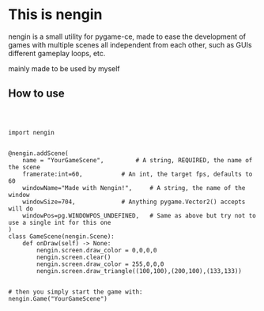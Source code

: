 # This is nengin

nengin is a small utility for pygame-ce, made to ease the development of games with multiple scenes all independent from each other, such as GUIs different gameplay loops, etc.

mainly made to be used by myself

## How to use
```python3



import nengin


@nengin.addScene(
	name = "YourGameScene",			# A string, REQUIRED, the name of the scene
	framerate:int=60,			# An int, the target fps, defaults to 60
	windowName="Made with Nengin!",		# A string, the name of the window
	windowSize=704, 			# Anything pygame.Vector2() accepts will do
	windowPos=pg.WINDOWPOS_UNDEFINED,	# Same as above but try not to use a single int for this one
)
class GameScene(nengin.Scene):
	def onDraw(self) -> None:
		nengin.screen.draw_color = 0,0,0,0
		nengin.screen.clear()
		nengin.screen.draw_color = 255,0,0,0
		nengin.screen.draw_triangle((100,100),(200,100),(133,133))


# then you simply start the game with:
nengin.Game("YourGameScene")
```
